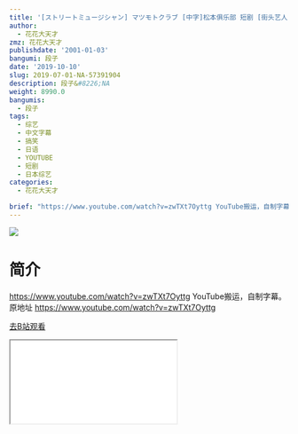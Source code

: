 ```yaml
---
title: '[ストリートミュージシャン] マツモトクラブ [中字]松本俱乐部 短剧 [街头艺人]'
author:
  - 花花大天才
zmz: 花花大天才
publishdate: '2001-01-03'
bangumi: 段子
date: '2019-10-10'
slug: 2019-07-01-NA-57391904
description: 段子&#8226;NA
weight: 8990.0
bangumis:
  - 段子
tags:
  - 综艺
  - 中文字幕
  - 搞笑
  - 日语
  - YOUTUBE
  - 短剧
  - 日本综艺
categories:
  - 花花大天才

brief: "https://www.youtube.com/watch?v=zwTXt7Oyttg YouTube搬运，自制字幕。 原地址 https://www.youtube.com/watch?v=zwTXt7Oyttg"
---
```

![](https://raw.githubusercontent.com/tcgriffith/owaraisite/master/static/tmpimg/7d4ab701a07d476b4053c950457ea61b6d201f0b.jpg.480.jpg)
# 简介  
https://www.youtube.com/watch?v=zwTXt7Oyttg
YouTube搬运，自制字幕。
原地址 https://www.youtube.com/watch?v=zwTXt7Oyttg  

[去B站观看](https://www.bilibili.com/video/av57391904/)
<div class ="resp-container"><iframe class="testiframe" src="//player.bilibili.com/player.html?aid=57391904"", scrolling="no", allowfullscreen="true" > </iframe></div> 
